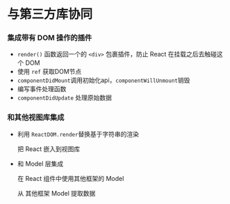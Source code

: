 # 与第三方库协同

### 集成带有 DOM 操作的插件

- `render()` 函数返回一个的 `<div>` 包裹插件，防止 React 在挂载之后去触碰这个 DOM
- 使用 `ref` 获取DOM节点
- `componentDidMount`调用初始化api，`componentWillUnmount`销毁
- 编写事件处理函数
- `componentDidUpdate` 处理原始数据

### 和其他视图库集成

- 利用 `ReactDOM.render`替换基于字符串的渲染
    
    把 React 嵌入到视图库
    
- 和 Model 层集成
    
    在 React 组件中使用其他框架的 Model
    
    从 其他框架 Model 提取数据